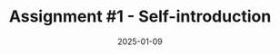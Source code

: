 ---
type: assignment
date: 2025-01-09
title: 'Assignment #1 - Self-introduction'
hide_from_announcments: false
due_event: 
    type: due
    date: 2025-04-24
    description: 'Assignment #1 due'
---